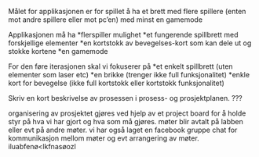Målet for applikasjonen er for spillet å ha et brett med flere spillere (enten mot andre spillere eller mot pc’en) med 
minst en gamemode

Applikasjonen må ha
*flerspiller mulighet
*et fungerende spillbrett med forskjellige elementer
*en kortstokk av bevegelses-kort som kan dele ut og stokke kortene
*en gamemode

For den føre iterasjonen skal vi fokuserer på
*et enkelt spillbrett (uten elementer som laser etc)
*en brikke (trenger ikke full funksjonalitet) 
*enkle kort for bevegelse (ikke full kortstokk eller kortstokk funksjonalitet)


Skriv en kort beskrivelse av prosessen i prosess- og prosjektplanen.
???

organisering av prosjektet gjøres ved hjelp av et project board for å holde styr på hva vi har gjort og hva som må gjøres. 
møter blir avtalt på labben eller evt på andre møter. 
vi har også laget en facebook gruppe chat for kommunikasjon mellom møter og evt arrangering av møter.
 iluabfenø<lkfnasøozl